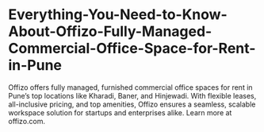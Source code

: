 # Everything-You-Need-to-Know-About-Offizo-Fully-Managed-Commercial-Office-Space-for-Rent-in-Pune
Offizo offers fully managed, furnished commercial office spaces for rent in Pune’s top locations like Kharadi, Baner, and Hinjewadi. With flexible leases, all-inclusive pricing, and top amenities, Offizo ensures a seamless, scalable workspace solution for startups and enterprises alike. Learn more at offizo.com.
